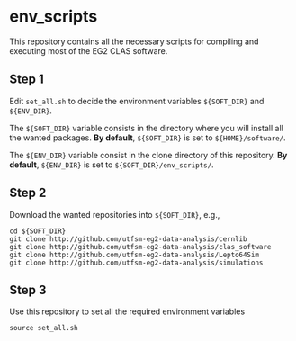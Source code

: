 env_scripts
===========

This repository contains all the necessary scripts for compiling and executing most of the EG2 CLAS software.

## Step 1

Edit `set_all.sh` to decide the environment variables `${SOFT_DIR}` and `${ENV_DIR}`.

The `${SOFT_DIR}` variable consists in the directory where you will install all the wanted packages. **By default**, `${SOFT_DIR}` is set to `${HOME}/software/`.

The `${ENV_DIR}` variable consist in the clone directory of this repository. **By default**, `${ENV_DIR}` is set to `${SOFT_DIR}/env_scripts/`.

## Step 2

Download the wanted repositories into `${SOFT_DIR}`, e.g.,

```
cd ${SOFT_DIR}
git clone http://github.com/utfsm-eg2-data-analysis/cernlib
git clone http://github.com/utfsm-eg2-data-analysis/clas_software
git clone http://github.com/utfsm-eg2-data-analysis/Lepto64Sim
git clone http://github.com/utfsm-eg2-data-analysis/simulations
```

## Step 3

Use this repository to set all the required environment variables

```
source set_all.sh
```
